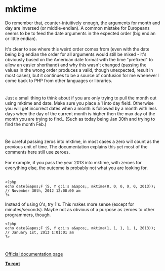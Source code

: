 # mktime



Do remember that, counter-intuitively enough, the arguments for month and day are inversed (or middle-endian). A common mistake for Europeans seems to be to feed the date arguments in the expected order (big endian or little endian).<br><br>It&apos;s clear to see where this weird order comes from (even with the date being big endian the order for all arguments would still be mixed - it&apos;s obviously based on the American date format with the time "prefixed" to allow an easier shorthand) and why this wasn&apos;t changed (passing the values in the wrong order produces a valid, though unexpected, result in most cases), but it continues to be a source of confusion for me whenever I come back to PHP from other languages or libraries.  

#

Just a small thing to think about if you are only trying to pull the month out using mktime and date.  Make sure you place a 1 into day field.  Otherwise you will get incorrect dates when a month is followed by a month with less days when the day of the current month is higher then the max day of the month you are trying to find.. (Such as today being Jan 30th and trying to find the month Feb.)  

#

Be careful passing zeros into mktime, in most cases a zero will count as the previous unit of time. The documentation explains this yet most of the comments here still use zeroes.<br><br>For example, if you pass the year 2013 into mktime, with zeroes for everything else, the outcome is probably not what you are looking for.<br><br>

```
<?php
echo date(&apos;F jS, Y g:i:s a&apos;, mktime(0, 0, 0, 0, 0, 2013)); 
// November 30th, 2012 12:00:00 am
?>
```


Instead of using 0&apos;s, try 1&apos;s. This makes more sense (except for minutes/seconds). Maybe not as obvious of a purpose as zeroes to other programmers, though.



```
<?php
echo date(&apos;F jS, Y g:i:s a&apos;, mktime(1, 1, 1, 1, 1, 2013));
// January 1st, 2013 1:01:01 am
?>
```
  

#

[Official documentation page](https://www.php.net/manual/en/function.mktime.php)

**[To root](/README.md)**